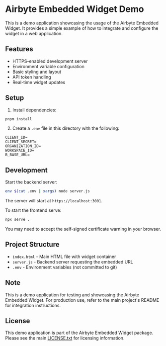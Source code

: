 # Airbyte Embedded Widget Demo

This is a demo application showcasing the usage of the Airbyte Embedded Widget. It provides a simple example of how to integrate and configure the widget in a web application.

## Features

- HTTPS-enabled development server
- Environment variable configuration
- Basic styling and layout
- API token handling
- Real-time widget updates

## Setup

1. Install dependencies:

```bash
pnpm install
```

2. Create a `.env` file in this directory with the following:

```env
CLIENT_ID=
CLIENT_SECRET=
ORGANIZATION_ID=
WORKSPACE_ID=
B_BASE_URL=
```

## Development

Start the backend server:

```bash
env $(cat .env | xargs) node server.js
```

The server will start at `https://localhost:3001`. 

To start the frontend serve:
```bash
npx serve .
```

You may need to accept the self-signed certificate warning in your browser.

## Project Structure

- `index.html` - Main HTML file with widget container
- `server.js` - Backend server requesting the embedded URL
- `.env` - Environment variables (not committed to git)

## Note

This is a demo application for testing and showcasing the Airbyte Embedded Widget. For production use, refer to the main project's README for integration instructions.

## License

This demo application is part of the Airbyte Embedded Widget package. Please see the main [LICENSE.txt](../LICENSE.txt) for licensing information.
